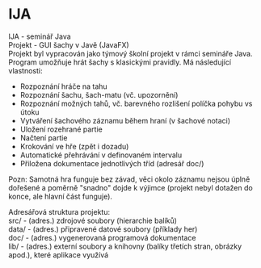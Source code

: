 # IJA  
IJA - seminář Java  
Projekt - GUI šachy v Javě (JavaFX)  
Projekt byl vypracován jako týmový školní projekt v rámci semináře Java.  
Program umožňuje hrát šachy s klasickými pravidly. Má následující vlastnosti:  
- Rozpoznání hráče na tahu
- Rozpoznání šachu, šach-matu (vč. upozornění)
- Rozpoznání možných tahů, vč. barevného rozlišení políčka pohybu vs útoku
- Vytváření šachového záznamu během hraní (v šachové notaci)
- Uložení rozehrané partie
- Načtení partie
- Krokování ve hře (zpět i dozadu)
- Automatické přehrávání v definovaném intervalu
- Přiložena dokumentace jednotlivých tříd (adresář doc/)  
  
Pozn: Samotná hra funguje bez závad, věci okolo záznamu nejsou úplně dořešené a poměrně "snadno" dojde k výjimce (projekt nebyl dotažen do konce, ale hlavní část funguje).  

Adresářová struktura projektu:  
src/ - (adres.) zdrojové soubory (hierarchie balíků)  
data/ - (adres.) připravené datové soubory (příklady her)    
doc/ - (adres.) vygenerovaná programová dokumentace  
lib/ - (adres.) externí soubory a knihovny (balíky třetích stran, obrázky apod.), které aplikace využívá
